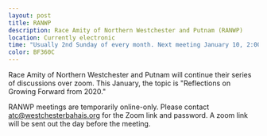 ```yaml
---
layout: post
title: RANWP 
description: Race Amity of Northern Westchester and Putnam (RANWP)
location: Currently electronic
time: "Usually 2nd Sunday of every month. Next meeting January 10, 2:00pm"
color: BF360C
---
```

Race Amity of Northern Westchester and Putnam will continue their series of discussions over zoom.
This January, the topic is "Reflections on Growing Forward from 2020."

RANWP meetings are temporarily online-only.
Please contact <atc@westchesterbahais.org> for the Zoom link and password.
A zoom link will be sent out the day before the meeting.
